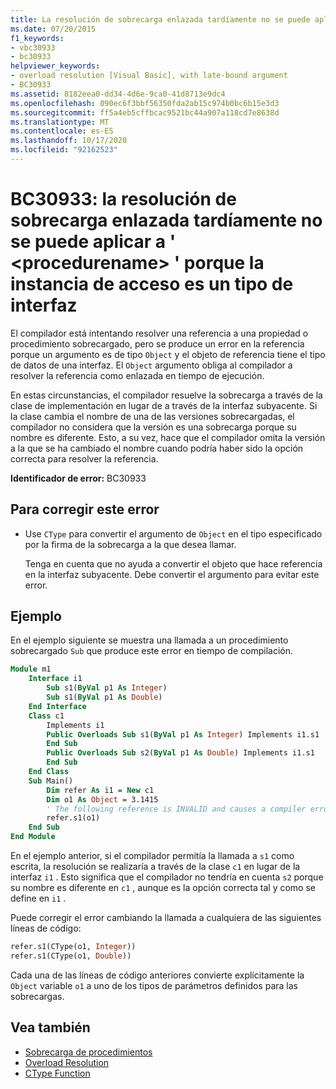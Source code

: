 ```yaml
---
title: La resolución de sobrecarga enlazada tardíamente no se puede aplicar a '<procedurename>' porque la instancia de acceso es un tipo de interfaz
ms.date: 07/20/2015
f1_keywords:
- vbc30933
- bc30933
helpviewer_keywords:
- overload resolution [Visual Basic], with late-bound argument
- BC30933
ms.assetid: 8182eea0-dd34-4d6e-9ca0-41d8713e9dc4
ms.openlocfilehash: 090ec6f3bbf56350fda2ab15c974b0bc6b15e3d3
ms.sourcegitcommit: ff5a4eb5cffbcac9521bc44a907a118cd7e8638d
ms.translationtype: MT
ms.contentlocale: es-ES
ms.lasthandoff: 10/17/2020
ms.locfileid: "92162523"
---
```

# <a name="bc30933-latebound-overload-resolution-cannot-be-applied-to-procedurename-because-the-accessing-instance-is-an-interface-type"></a>BC30933: la resolución de sobrecarga enlazada tardíamente no se puede aplicar a ' \<procedurename> ' porque la instancia de acceso es un tipo de interfaz

El compilador está intentando resolver una referencia a una propiedad o procedimiento sobrecargado, pero se produce un error en la referencia porque un argumento es de tipo `Object` y el objeto de referencia tiene el tipo de datos de una interfaz. El `Object` argumento obliga al compilador a resolver la referencia como enlazada en tiempo de ejecución.

En estas circunstancias, el compilador resuelve la sobrecarga a través de la clase de implementación en lugar de a través de la interfaz subyacente. Si la clase cambia el nombre de una de las versiones sobrecargadas, el compilador no considera que la versión es una sobrecarga porque su nombre es diferente. Esto, a su vez, hace que el compilador omita la versión a la que se ha cambiado el nombre cuando podría haber sido la opción correcta para resolver la referencia.

**Identificador de error:** BC30933

## <a name="to-correct-this-error"></a>Para corregir este error

- Use `CType` para convertir el argumento de `Object` en el tipo especificado por la firma de la sobrecarga a la que desea llamar.

  Tenga en cuenta que no ayuda a convertir el objeto que hace referencia en la interfaz subyacente. Debe convertir el argumento para evitar este error.

## <a name="example"></a>Ejemplo

En el ejemplo siguiente se muestra una llamada a un procedimiento sobrecargado `Sub` que produce este error en tiempo de compilación.

```vb
Module m1
    Interface i1
        Sub s1(ByVal p1 As Integer)
        Sub s1(ByVal p1 As Double)
    End Interface
    Class c1
        Implements i1
        Public Overloads Sub s1(ByVal p1 As Integer) Implements i1.s1
        End Sub
        Public Overloads Sub s2(ByVal p1 As Double) Implements i1.s1
        End Sub
    End Class
    Sub Main()
        Dim refer As i1 = New c1
        Dim o1 As Object = 3.1415
        ' The following reference is INVALID and causes a compiler error.
        refer.s1(o1)
    End Sub
End Module
```

En el ejemplo anterior, si el compilador permitía la llamada a `s1` como escrita, la resolución se realizaría a través de la clase `c1` en lugar de la interfaz `i1` . Esto significa que el compilador no tendría en cuenta `s2` porque su nombre es diferente en `c1` , aunque es la opción correcta tal y como se define en `i1` .

Puede corregir el error cambiando la llamada a cualquiera de las siguientes líneas de código:

```vb
refer.s1(CType(o1, Integer))
refer.s1(CType(o1, Double))
```

Cada una de las líneas de código anteriores convierte explícitamente la `Object` variable `o1` a uno de los tipos de parámetros definidos para las sobrecargas.

## <a name="see-also"></a>Vea también

- [Sobrecarga de procedimientos](../../programming-guide/language-features/procedures/procedure-overloading.md)
- [Overload Resolution](../../programming-guide/language-features/procedures/overload-resolution.md)
- [CType Function](../functions/ctype-function.md)
